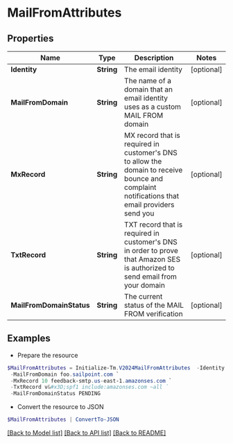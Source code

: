 # MailFromAttributes
## Properties

Name | Type | Description | Notes
------------ | ------------- | ------------- | -------------
**Identity** | **String** | The email identity | [optional] 
**MailFromDomain** | **String** | The name of a domain that an email identity uses as a custom MAIL FROM domain | [optional] 
**MxRecord** | **String** | MX record that is required in customer&#39;s DNS to allow the domain to receive bounce and complaint notifications that email providers send you | [optional] 
**TxtRecord** | **String** | TXT record that is required in customer&#39;s DNS in order to prove that Amazon SES is authorized to send email from your domain | [optional] 
**MailFromDomainStatus** | **String** | The current status of the MAIL FROM verification | [optional] 

## Examples

- Prepare the resource
```powershell
$MailFromAttributes = Initialize-Tm.V2024MailFromAttributes  -Identity bob.smith@sailpoint.com `
 -MailFromDomain foo.sailpoint.com `
 -MxRecord 10 feedback-smtp.us-east-1.amazonses.com `
 -TxtRecord v&#x3D;spf1 include:amazonses.com ~all `
 -MailFromDomainStatus PENDING
```

- Convert the resource to JSON
```powershell
$MailFromAttributes | ConvertTo-JSON
```

[[Back to Model list]](../README.md#documentation-for-models) [[Back to API list]](../README.md#documentation-for-api-endpoints) [[Back to README]](../README.md)

